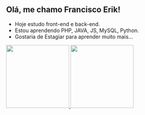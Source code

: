 ## Olá, me chamo Francisco Erik! 

- Hoje estudo front-end e back-end.
- Estou aprendendo PHP, JAVA, JS, MySQL, Python.
- Gostaria de Estagiar para aprender muito mais...

<div>
  <a href="https://github.com/Kenshi-Sama">
  <img height="170em" src="https://github-readme-stats.vercel.app/api?username=Kenshi-Sama&show_icons=true&theme=lite&include_all_commits=true&count_private=true"/>
  <img height="170em" src="https://github-readme-stats.vercel.app/api/top-langs/?username=Kenshi-Sama&layout=compact&langs_count=7&theme=dark"/>
</div>

